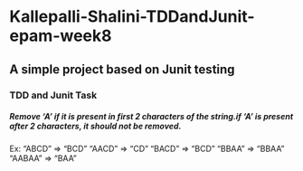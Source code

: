 # Kallepalli-Shalini-TDDandJunit-epam-week8
 ## A simple project based on Junit testing 
 ### TDD and Junit Task
##### Remove ‘A’ if it is present in first 2 characters of the string.if ‘A’ is present after 2 characters, it should not be removed.
Ex: “ABCD” => “BCD”
    “AACD” => “CD”
    “BACD” => “BCD”
    “BBAA” => “BBAA”
    “AABAA” => “BAA”
